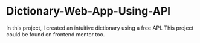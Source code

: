 # Dictionary-Web-App-Using-API
In this project, I created an intuitive dictionary using a free API. This project could be found on frontend mentor too.
